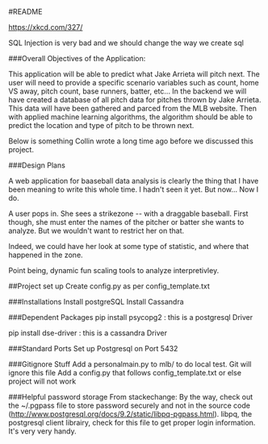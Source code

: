 #README

https://xkcd.com/327/

SQL Injection is very bad and we should change the way we create sql


###Overall Objectives of the Application:

This application will be able to predict what Jake Arrieta will pitch next. The user will need
to provide a specific scenario variables such as count, home VS away, pitch count, base runners, batter, etc...
In the backend we will have created a database of all pitch data for pitches thrown by Jake Arrieta.
This data will have been gathered and parced from the MLB website. Then with applied machine learning
algorithms, the algorithm should be able to predict the location and type of pitch to be thrown next.


Below is something Collin wrote a long time ago before we discussed this project.


###Design Plans

A web application for baaseball data analysis is clearly the thing that I have been
meaning to write this whole time. I hadn't seen it yet. But now... Now I do. 

A user pops in. She sees a strikezone -- with a draggable baseball. First though,
she must enter the names of the pitcher or batter she wants to analyze. But we wouldn't want 
to restrict her on that.

Indeed, we could have her look at some type of statistic, and where that happened in the zone.

Point being, dynamic fun scaling tools to analyze interpretivley. 


##Project set up
Create config.py as per config_template.txt

###Installations
Install postgreSQL
Install Cassandra

###Dependent Packages
pip install psycopg2 : this is a postgresql Driver

pip install dse-driver : this is a cassandra Driver 


###Standard Ports
Set up Postgresql on Port 5432


###Gitignore Stuff
Add a personalmain.py to mlb/ to do local test. Git will ignore this file
Add a config.py that follows config_template.txt or else project will not work

###Helpful password storage
From stackechange: By the way, check out the ~/.pgpass file to store password securely and not in the source code (http://www.postgresql.org/docs/9.2/static/libpq-pgpass.html). libpq, the postgresql client librairy, check for this file to get proper login information. It's very very handy.

